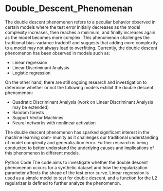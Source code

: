 # Double_Descent_Phenomenan
The double descent phenomenon refers to a peculiar behavior observed in certain models where the
test error initially decreases as the model complexity increases, then reaches a minimum, and finally
increases again as the model becomes more complex. This phenomenon challenges the traditional
bias-variance tradeoff and suggests that adding more complexity to a model may not always lead to
overfitting.
Currently, the double descent phenomenon has been observed in models such as:

- Linear regression
- Linear Discriminant Analysis
- Logistic regression

On the other hand, there are still ongoing research and investigation to determine
whether or not the following models exhibit the double descent phenomenon:

- Quadratic Discriminant Analysis (work on Linear Discriminant Analysis may be extended)
- Random forests
- Support Vector Machines
- Neural networks with nonlinear activation

The double descent phenomenon has sparked significant interest in the machine learning com-
munity as it challenges our traditional understanding of model complexity and generalization error.
Further research is being conducted to better understand the underlying causes and implications of
this phenomenon in different models.

 Python Code
The code aims to investigate whether the double descent phenomenon occurs for a synthetic dataset
and how the regularization parameter affects the shape of the test error curve. Linear regression is
used as a simple model to test for double descent, and a function for the L2 regularizer is defined to
further analyze the phenomenon.
